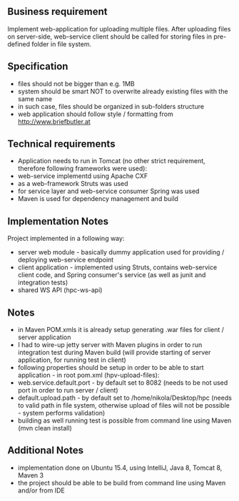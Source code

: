 Business requirement
--------------------
Implement web-application for uploading multiple files. After uploading files on server-side, web-service client should be called for storing files in pre-defined folder in file system.

Specification
-------------
- files should not be bigger than e.g. 1MB
- system should be smart NOT to overwrite already existing files with the same name
- in such case, files should be organized in sub-folders structure
- web application should follow style / formatting from http://www.briefbutler.at

Technical requirements
----------------------
- Application needs to run in Tomcat (no other strict requirement, therefore following frameworks were used):
- web-service implementd using Apache CXF
- as a web-framework Struts was used
- for service layer and web-service consumer Spring was used
- Maven is used for dependency management and build

Implementation Notes
--------------------
Project implemented in a following way:
- server web module - basically dummy application used for providing / deploying web-service endpoint
- client application - implemented using Struts, contains web-service client code, and Spring consumer's service (as well as junit and integration tests)
- shared WS API (hpc-ws-api)

Notes
----------------
- in Maven POM.xmls it is already setup generating .war files for client / server application
- I had to wire-up jetty server with Maven plugins in order to run integration test during Maven build (will provide starting of server application, for running test in client)
- following properties should be setup in order to be able to start application - in root pom.xml (hpv-upload-files):
- web.service.default.port - by default set to 8082 (needs to be not used port in order to run server / client)
- default.upload.path - by default set to /home/nikola/Desktop/hpc (needs to valid path in file system, otherwise upload of files will not be possible - system performs validation)
- building as well running test is possible from command line using Maven (mvn clean install)

Additional Notes
----------------
- implementation done on Ubuntu 15.4, using IntelliJ, Java 8, Tomcat 8, Maven 3
- the project should be able to be build from command line using Maven and/or from IDE
